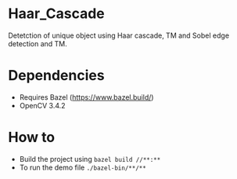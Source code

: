 # Haar_Cascade

Detetction of unique object using Haar cascade, TM and Sobel edge detection and TM.

# Dependencies

* Requires Bazel (https://www.bazel.build/)
* OpenCV 3.4.2

# How to

* Build the project using `bazel build //**:**`
* To run the demo file `./bazel-bin/**/**`
